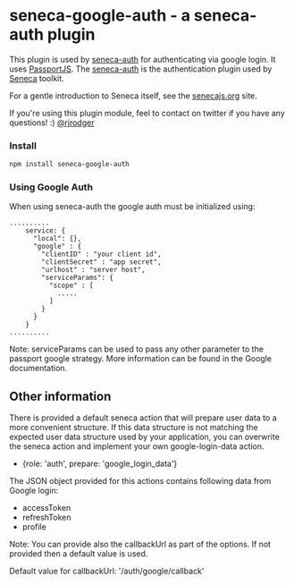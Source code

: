 seneca-google-auth - a seneca-auth plugin
============================================

This plugin is used by [seneca-auth](https://www.npmjs.com/package/seneca-auth) for authenticating via google login.
It uses [PassportJS](http://passportjs.org). The [seneca-auth](https://www.npmjs.com/package/seneca-auth) is the
authentication plugin used by [Seneca](http://senecajs.org) toolkit.

For a gentle introduction to Seneca itself, see the [senecajs.org](http://senecajs.org) site.

If you're using this plugin module, feel to contact on twitter if you have any questions! :) [@rjrodger](http://twitter.com/rjrodger)

### Install

```sh
npm install seneca-google-auth
```

### Using Google Auth

When using seneca-auth the google auth must be initialized using:

```
..........
    service: {
      "local": {},
      "google" : {
        "clientID" : "your client id",
        "clientSecret" : "app secret",
        "urlhost" : "server host",
        "serviceParams": {
          "scope" : [
            .....
          ]
        }
      }
    }
..........

```

Note: serviceParams can be used to pass any other parameter to the passport google strategy. More information can be found in the Google documentation.

## Other information

There is provided a default seneca action that will prepare user data to a more convenient structure.
If this data structure is not matching the expected user data structure used by your application, you can overwrite the
seneca action and implement your own google-login-data action.

 - {role: 'auth', prepare: 'google_login_data'}

The JSON object provided for this actions contains following data from Google login:
 - accessToken
 - refreshToken
 - profile


 Note: You can provide also the callbackUrl as part of the options. If not provided then a default value is used.

 Default value for callbackUrl: '/auth/google/callback'



